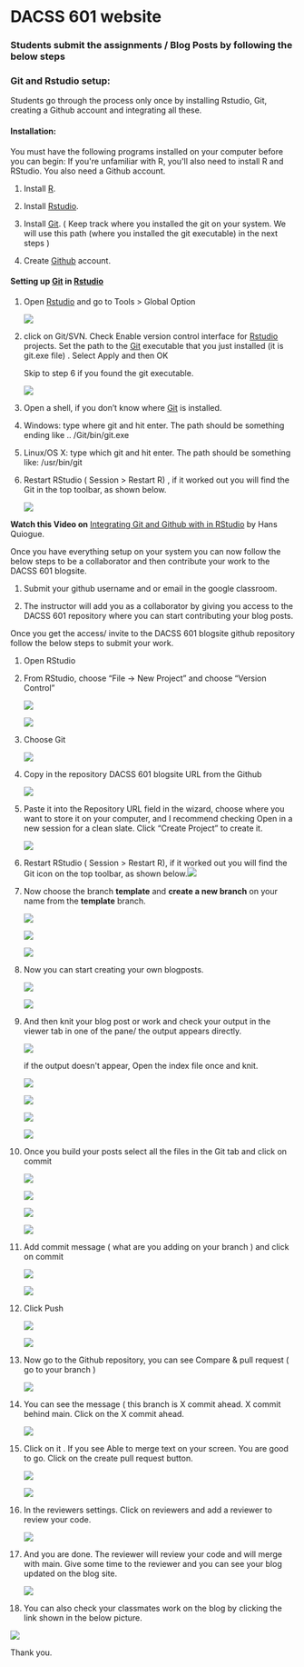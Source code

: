 # DACSS 601 website

### Students submit the assignments / Blog Posts by following the below steps

### Git and Rstudio setup:

Students go through the process only once by installing Rstudio, Git, creating a Github account and integrating all these.

#### **Installation:**

You must have the following programs installed on your computer before you can begin: If you're unfamiliar with R, you'll also need to install R and RStudio. You also need a Github account.

1.  Install [R](https://cloud.r-project.org/).

2.  Install [Rstudio](https://www.rstudio.com/products/rstudio/#Desktop).

3.  Install [Git](https://git-scm.com/downloads). ( Keep track where you installed the git on your system. We will use this path (where you installed the git executable) in the next steps )

4.  Create [Github](https://github.com/) account.

#### **Setting up [Git](https://git-scm.com/downloads) in [Rstudio](https://www.rstudio.com/products/rstudio/#Desktop)**

1.  Open [Rstudio](https://www.rstudio.com/products/rstudio/#Desktop) and go to Tools \> Global Option

    ![](Images/Screenshot%20(57).png)

2.  click on Git/SVN. Check Enable version control interface for [Rstudio](https://www.rstudio.com/products/rstudio/#Desktop) projects. Set the path to the [Git](https://git-scm.com/downloads) executable that you just installed (it is git.exe file) . Select Apply and then OK

    Skip to step 6 if you found the git executable.

    ![](Images/Screenshot%20(58).png)

3.  Open a shell, if you don’t know where [Git](https://git-scm.com/downloads) is installed.

4.  Windows: type where git and hit enter. The path should be something ending like .. /Git/bin/git.exe

5.  Linux/OS X: type which git and hit enter. The path should be something like: /usr/bin/git

6.  Restart RStudio ( Session \> Restart R) , if it worked out you will find the Git in the top toolbar, as shown below.

    ![](Images/Screenshot%20(64).png)

**Watch this Video on** [Integrating Git and Github with in RStudio](https://www.youtube.com/watch?v=pqWiwcfFz28&list=PL6fG9co6nK8ebkhWSS11z9MWKzRdoqzoTs) by Hans Quiogue.

Once you have everything setup on your system you can now follow the below steps to be a collaborator and then contribute your work to the DACSS 601 blogsite.

1.  Submit your github username and or email in the google classroom.

2.  The instructor will add you as a collaborator by giving you access to the DACSS 601 repository where you can start contributing your blog posts.

Once you get the access/ invite to the DACSS 601 blogsite github repository follow the below steps to submit your work.

1.  Open RStudio

2.  From RStudio, choose “File -\> New Project” and choose “Version Control”

    ![](Images/Screenshot%20(60).png)

    ![](Images/Screenshot%20(61).png)

3.  Choose Git

    ![](Images/Screenshot%20(62).png)

4.  Copy in the repository DACSS 601 blogsite URL from the Github

    ![](Images/Screenshot%20(104).png)

5.  Paste it into the Repository URL field in the wizard, choose where you want to store it on your computer, and I recommend checking Open in a new session for a clean slate. Click “Create Project” to create it.

    ![](Images/Screenshot%20(109).png)

6.  Restart RStudio ( Session \> Restart R), if it worked out you will find the Git icon on the top toolbar, as shown below.![](Images/Screenshot%20(64).png)

7.  Now choose the branch **template** and **create a new branch** on your name from the **template** branch.

    ![](Images/Screenshot%20(66).png)

    ![](Images/Screenshot%20(67).png)

    ![](images/Screenshot%20(73)-03.png)

8.  Now you can start creating your own blogposts.

    ![](images/Screenshot%20(74)-01.png)

    ![](images/Screenshot%20(82)-01.png)

9.  And then knit your blog post or work and check your output in the viewer tab in one of the pane/ the output appears directly.

    ![](images/Screenshot%20(83)-02.png)

    if the output doesn't appear, Open the index file once and knit.

    ![](images/Screenshot%20(110).png)

    ![](images/Screenshot%20(111).png)

    ![](images/Screenshot%20(112).png)

    ![](images/Screenshot%20(113).png)

10. Once you build your posts select all the files in the Git tab and click on commit

    ![](Images/Screenshot%20(84).png)

    ![](Images/Screenshot%20(86).png)

    ![](Images/Screenshot%20(87).png)

    ![](Images/Screenshot%20(90).png)

11. Add commit message ( what are you adding on your branch ) and click on commit

    ![](Images/Screenshot%20(91).png)

    ![](Images/Screenshot%20(92).png)

12. Click Push

    ![](Images/Screenshot%20(93).png)

    ![](Images/Screenshot%20(94).png)

13. Now go to the Github repository, you can see Compare & pull request ( go to your branch )

    ![](Images/Screenshot%20(80).png)

14. You can see the message ( this branch is X commit ahead. X commit behind main. Click on the X commit ahead.

    ![](images/Screenshot%20(81)-01.png)

15. Click on it . If you see Able to merge text on your screen. You are good to go. Click on the create pull request button.

    ![](Images/Screenshot%20(98).png)

    ![](Images/Screenshot%20(99).png)

16. In the reviewers settings. Click on reviewers and add a reviewer to review your code.

    ![](Images/Screenshot%20(100).png)

17. And you are done. The reviewer will review your code and will merge with main. Give some time to the reviewer and you can see your blog updated on the blog site.

    ![](Images/Screenshot%20(101).png)

18. You can also check your classmates work on the blog by clicking the link shown in the below picture.

![](images/Screenshot%20(115).png)

Thank you.
